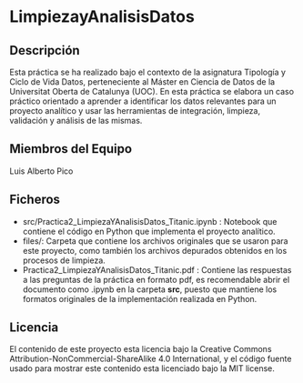 # LimpiezayAnalisisDatos

## Descripción

Esta práctica se ha realizado bajo el contexto de la asignatura Tipología y Ciclo de Vida Datos, perteneciente al Máster en Ciencia de Datos de la Universitat Oberta de Catalunya (UOC). En esta práctica se elabora un caso práctico orientado a aprender a identificar los datos relevantes para un proyecto analítico y usar las herramientas de integración, limpieza, validación y análisis de las mismas. 

## Miembros del Equipo
Luis Alberto Pico

## Ficheros
* src/Practica2_LimpiezaYAnalisisDatos_Titanic.ipynb : Notebook que contiene el código en Python que implementa el proyecto analítico.    
* files/: Carpeta que contiene los archivos originales que se usaron para este proyecto, como también los archivos depurados obtenidos en los procesos de limpieza.    
* Practica2_LimpiezaYAnalisisDatos_Titanic.pdf : Contiene las respuestas a las preguntas de la práctica en formato pdf, es recomendable abrir el documento como .ipynb en la carpeta **src**, puesto que mantiene los formatos originales de la implementación realizada en Python. 

## Licencia
El contenido de este proyecto esta licencia bajo la Creative Commons Attribution-NonCommercial-ShareAlike 4.0 International, y el código fuente usado para mostrar este contenido esta licenciado bajo la MIT license.
